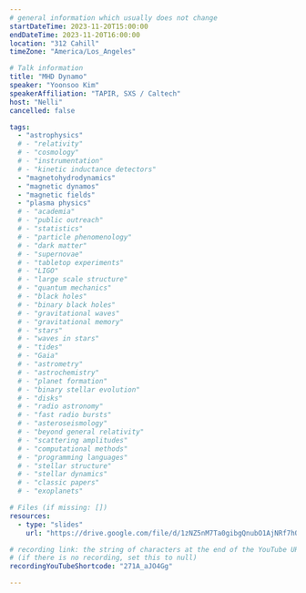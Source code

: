 ```yaml
---
# general information which usually does not change
startDateTime: 2023-11-20T15:00:00
endDateTime: 2023-11-20T16:00:00
location: "312 Cahill"
timeZone: "America/Los_Angeles"

# Talk information
title: "MHD Dynamo"
speaker: "Yoonsoo Kim"
speakerAffiliation: "TAPIR, SXS / Caltech"
host: "Nelli"
cancelled: false

tags:
  - "astrophysics"
  # - "relativity"
  # - "cosmology"
  # - "instrumentation"
  # - "kinetic inductance detectors"
  - "magnetohydrodynamics"
  - "magnetic dynamos"
  - "magnetic fields"
  - "plasma physics"
  # - "academia"
  # - "public outreach"
  # - "statistics"
  # - "particle phenomenology"
  # - "dark matter"
  # - "supernovae"
  # - "tabletop experiments"
  # - "LIGO"
  # - "large scale structure"
  # - "quantum mechanics"
  # - "black holes"
  # - "binary black holes"
  # - "gravitational waves"
  # - "gravitational memory"
  # - "stars"
  # - "waves in stars"
  # - "tides"
  # - "Gaia"
  # - "astrometry"
  # - "astrochemistry"
  # - "planet formation"
  # - "binary stellar evolution"
  # - "disks"
  # - "radio astronomy"
  # - "fast radio bursts"
  # - "asteroseismology"
  # - "beyond general relativity"
  # - "scattering amplitudes"
  # - "computational methods"
  # - "programming languages"
  # - "stellar structure"
  # - "stellar dynamics"
  # - "classic papers"
  # - "exoplanets"

# Files (if missing: [])
resources:
  - type: "slides"
    url: "https://drive.google.com/file/d/1zNZ5nM7Ta0gibgQnubO1AjNRf7hOBGRE/view?usp=drive_link"

# recording link: the string of characters at the end of the YouTube URL
# (if there is no recording, set this to null)
recordingYouTubeShortcode: "271A_aJO4Gg"

---
```



